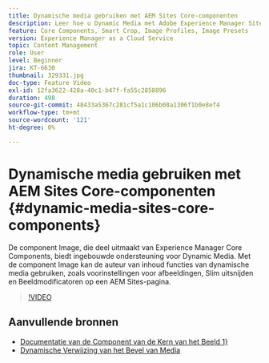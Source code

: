 ```yaml
---
title: Dynamische media gebruiken met AEM Sites Core-componenten
description: Leer hoe u Dynamic Media met Adobe Experience Manager Sites kunt gebruiken. De component Image, die deel uitmaakt van Experience Manager Core Components, biedt ingebouwde ondersteuning voor Dynamic Media. Met de component Image kan de auteur van inhoud functies van dynamische media gebruiken, zoals voorinstellingen voor afbeeldingen, Slim uitsnijden en Beeldmodificatoren op een AEM Sites-pagina.
feature: Core Components, Smart Crop, Image Profiles, Image Presets
version: Experience Manager as a Cloud Service
topic: Content Management
role: User
level: Beginner
jira: KT-6630
thumbnail: 329331.jpg
doc-type: Feature Video
exl-id: 12fa3622-428a-40c1-b47f-fa55c2858896
duration: 498
source-git-commit: 48433a5367c281cf5a1c106b08a1306f1b0e8ef4
workflow-type: tm+mt
source-wordcount: '121'
ht-degree: 0%

---
```


# Dynamische media gebruiken met AEM Sites Core-componenten {#dynamic-media-sites-core-components}

De component Image, die deel uitmaakt van Experience Manager Core Components, biedt ingebouwde ondersteuning voor Dynamic Media. Met de component Image kan de auteur van inhoud functies van dynamische media gebruiken, zoals voorinstellingen voor afbeeldingen, Slim uitsnijden en Beeldmodificatoren op een AEM Sites-pagina.

>[!VIDEO](https://video.tv.adobe.com/v/329331?quality=12&learn=on)

## Aanvullende bronnen

* [ Documentatie van de Component van de Kern van het Beeld 1}](https://experienceleague.adobe.com/docs/experience-manager-core-components/using/components/image.html?lang=en#dynamic-media)
* [ Dynamische Verwijzing van het Bevel van Media ](https://experienceleague.adobe.com/docs/dynamic-media-developer-resources/image-serving-api/image-serving-api/http-protocol-reference/command-reference/c-command-reference.html?lang=en#image-serving-api)
